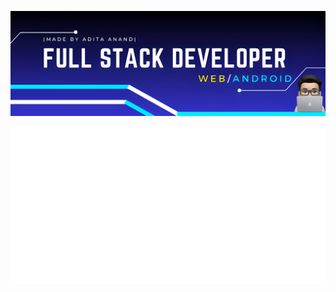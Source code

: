<img src='https://github.com/adityaanand0001/adityaanand0001/blob/09da1cd54874462657afb09f66201f0223c0e20f/bannerFinal.png' width="960px" alt="banner"></img>

[<img src="aboutme.svg" >](https://github.com/adityaanand0001/adityaanand0001/blob/09c09e10cd5c8ffeeec5276b975d1f868eb52b16/aboutme.svg)

